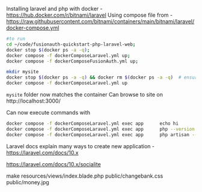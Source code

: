 Installing laravel and php with docker - https://hub.docker.com/r/bitnami/laravel
Using compose file from - https://raw.githubusercontent.com/bitnami/containers/main/bitnami/laravel/docker-compose.yml

```bash
#to run
cd ~/code/fusionauth-quickstart-php-laravel-web;
docker stop $(docker ps -a -q);
docker compose -f dockerComposeLaravel.yml up;
docker compose -f dockerComposeFusionAuth.yml up;
```

```bash
mkdir mysite
docker stop $(docker ps -a -q) && docker rm $(docker ps -a -q)  # ensure no previous containers with this name exist
docker compose -f dockerComposeLaravel.yml up
```

`mysite` folder now matches the container
Can browse to site on http://localhost:3000/

Can now execute commands with
```bash
docker compose -f dockerComposeLaravel.yml exec app      echo hi
docker compose -f dockerComposeLaravel.yml exec app      php --version
docker compose -f dockerComposeLaravel.yml exec app      php artisan --version
```

Laravel docs explain many ways to create new application - https://laravel.com/docs/10.x

https://laravel.com/docs/10.x/socialite

make
resources/views/index.blade.php
public/changebank.css
public/money.jpg
